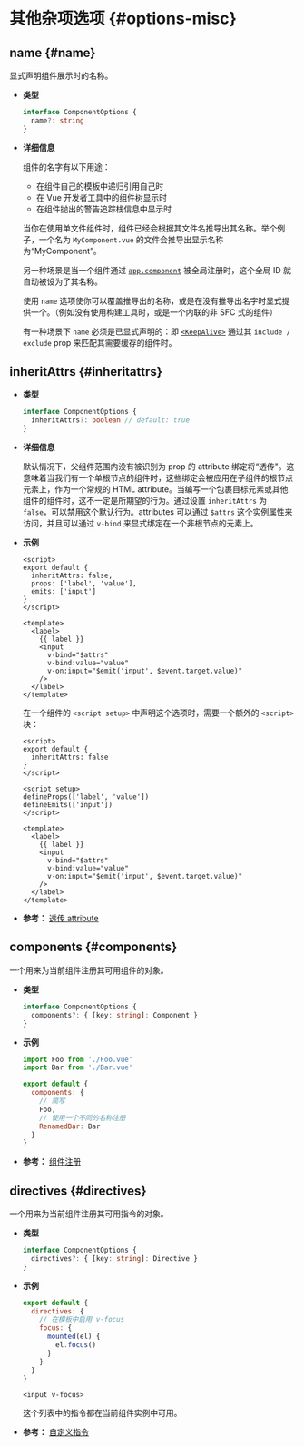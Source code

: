# 其他杂项选项 {#options-misc}

## name {#name}

显式声明组件展示时的名称。

- **类型**

  ```ts
  interface ComponentOptions {
    name?: string
  }
  ```

- **详细信息**

  组件的名字有以下用途：

  - 在组件自己的模板中递归引用自己时
  - 在 Vue 开发者工具中的组件树显示时
  - 在组件抛出的警告追踪栈信息中显示时

  当你在使用单文件组件时，组件已经会根据其文件名推导出其名称。举个例子，一个名为 `MyComponent.vue` 的文件会推导出显示名称为“MyComponent”。

  另一种场景是当一个组件通过 [`app.component`](/api/application.html#app-component) 被全局注册时，这个全局 ID 就自动被设为了其名称。

  使用 `name` 选项使你可以覆盖推导出的名称，或是在没有推导出名字时显式提供一个。（例如没有使用构建工具时，或是一个内联的非 SFC 式的组件）

  有一种场景下 `name` 必须是已显式声明的：即 [`<KeepAlive>`](/guide/built-ins/keep-alive.html) 通过其 `include / exclude` prop 来匹配其需要缓存的组件时。

## inheritAttrs {#inheritattrs}

- **类型**

  ```ts
  interface ComponentOptions {
    inheritAttrs?: boolean // default: true
  }
  ```

- **详细信息**

  默认情况下，父组件范围内没有被识别为 prop 的 attribute 绑定将“透传"。这意味着当我们有一个单根节点的组件时，这些绑定会被应用在子组件的根节点元素上，作为一个常规的 HTML attribute。当编写一个包裹目标元素或其他组件的组件时，这不一定是所期望的行为。通过设置 `inheritAttrs` 为 `false`，可以禁用这个默认行为。attributes 可以通过 `$attrs` 这个实例属性来访问，并且可以通过 `v-bind` 来显式绑定在一个非根节点的元素上。

- **示例**

  <div class="options-api">

  ```vue
  <script>
  export default {
    inheritAttrs: false,
    props: ['label', 'value'],
    emits: ['input']
  }
  </script>

  <template>
    <label>
      {{ label }}
      <input
        v-bind="$attrs"
        v-bind:value="value"
        v-on:input="$emit('input', $event.target.value)"
      />
    </label>
  </template>
  ```

  </div>
  <div class="composition-api">

  在一个组件的 `<script setup>` 中声明这个选项时，需要一个额外的 `<script>` 块：

  ```vue
  <script>
  export default {
    inheritAttrs: false
  }
  </script>

  <script setup>
  defineProps(['label', 'value'])
  defineEmits(['input'])
  </script>

  <template>
    <label>
      {{ label }}
      <input
        v-bind="$attrs"
        v-bind:value="value"
        v-on:input="$emit('input', $event.target.value)"
      />
    </label>
  </template>
  ```

  </div>

- **参考：** [透传 attribute](/guide/components/attrs.html)

## components {#components}

一个用来为当前组件注册其可用组件的对象。

- **类型**

  ```ts
  interface ComponentOptions {
    components?: { [key: string]: Component }
  }
  ```

- **示例**

  ```js
  import Foo from './Foo.vue'
  import Bar from './Bar.vue'

  export default {
    components: {
      // 简写
      Foo,
      // 使用一个不同的名称注册
      RenamedBar: Bar
    }
  }
  ```

- **参考：** [组件注册](/guide/components/registration.html)

## directives {#directives}

一个用来为当前组件注册其可用指令的对象。

- **类型**

  ```ts
  interface ComponentOptions {
    directives?: { [key: string]: Directive }
  }
  ```

- **示例**

  ```js
  export default {
    directives: {
      // 在模板中启用 v-focus
      focus: {
        mounted(el) {
          el.focus()
        }
      }
    }
  }
  ```

  ```vue-html
  <input v-focus>
  ```

  这个列表中的指令都在当前组件实例中可用。

- **参考：** [自定义指令](/guide/reusability/custom-directives.html)
